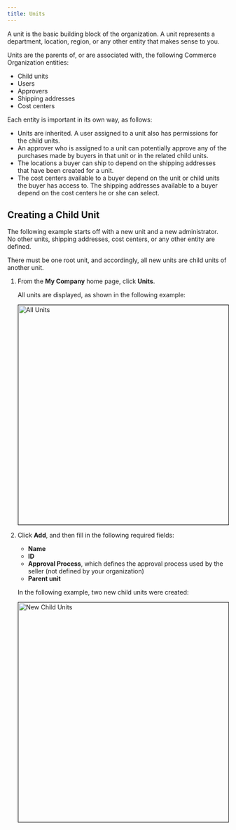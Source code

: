 ```yaml
---
title: Units
---
```


A unit is the basic building block of the organization. A unit represents a department, location, region, or any other entity that makes sense to you.

Units are the parents of, or are associated with, the following Commerce Organization entities:

- Child units
- Users
- Approvers
- Shipping addresses
- Cost centers

Each entity is important in its own way, as follows:

- Units are inherited. A user assigned to a unit also has permissions for the child units.
- An approver who is assigned to a unit can potentially approve any of the purchases made by buyers in that unit or in the related child units.
- The locations a buyer can ship to depend on the shipping addresses that have been created for a unit.
- The cost centers available to a buyer depend on the unit or child units the buyer has access to. The shipping addresses available to a buyer depend on the cost centers he or she can select.

## Creating a Child Unit

The following example starts off with a new unit and a new administrator. No other units, shipping addresses, cost centers, or any other entity are defined.

There must be one root unit, and accordingly, all new units are child units of another unit.

1. From the **My Company** home page, click **Units**.

   All units are displayed, as shown in the following example:

   <img src="{{ site.baseurl }}/assets/images/commerceorg/allunits-rootonly.png" alt="All Units" width="500" border="1px" />

2. Click **Add**, and then fill in the following required fields:

   - **Name**
   - **ID**
   - **Approval Process**, which defines the approval process used by the seller (not defined by your organization)
   - **Parent unit**

   In the following example, two new child units were created:

   <img src="{{ site.baseurl }}/assets/images/commerceorg/allunits-2unitscreated.png" alt="New Child Units" width="500" border="1px" />
